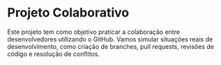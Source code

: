 # Projeto Colaborativo

Este projeto tem como objetivo praticar a colaboração entre desenvolvedores utilizando o GitHub. Vamos simular situações reais de desenvolvimento, como criação de branches, pull requests, revisões de código e resolução de conflitos.
